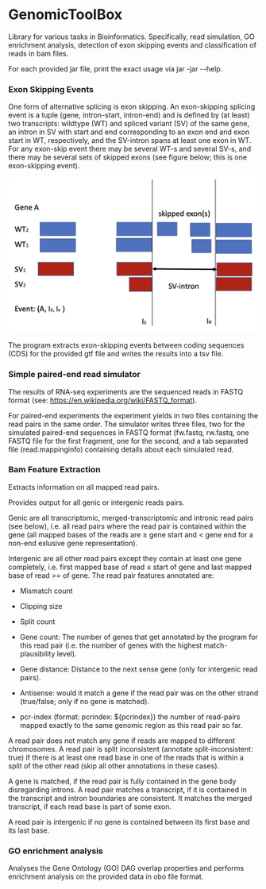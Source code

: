 # GenomicToolBox
Library for various tasks in Bioinformatics. Specifically, read simulation, GO enrichment analysis, detection of exon skipping events and classification of reads in bam files.

For each provided jar file, print the exact usage via jar -jar <jarfile> --help.


### Exon Skipping Events

One form of alternative splicing is exon skipping. An exon-skipping splicing event is a tuple (gene, intron-start, intron-end) and is defined by (at least) two transcripts: wildtype (WT) and spliced variant (SV) of the same gene, an intron in SV with start and end corresponding to an exon end and exon start in WT, respectively, and the SV-intron spans at least one exon in WT. For any exon-skip event there may be several WT-s and several SV-s, and there may be several sets of skipped exons (see figure below; this is one exon-skipping event).

![Alt text](images/exon_skipping_event.png?raw=true "Title")

The program extracts exon-skipping events between coding sequences (CDS) for the provided gtf file and writes the results into a tsv file.


### Simple paired-end read simulator

The results of RNA-seq experiments are the sequenced reads in FASTQ format (see: https://en.wikipedia.org/wiki/FASTQ_format).

For paired-end experiments the experiment yields in two files containing the read pairs in the same order. The simulator writes three files, two for the simulated paired-end sequences in FASTQ format (fw.fastq, rw.fastq, one FASTQ file for the first fragment, one for the second, and a tab separated file (read.mappinginfo) containing details about each simulated read.


### Bam Feature Extraction

Extracts information on all mapped read pairs. 

Provides output for all genic or intergenic reads pairs.

Genic are all transcriptomic, merged-transcriptomic and intronic read pairs (see below), i.e. all read pairs where the read pair is contained within the gene (all mapped bases of the reads are ≥ gene start and < gene end for a non-end exlusive gene representation).

Intergenic are all other read pairs except they contain at least one gene completely, i.e. first mapped base of read ≤ start of gene and last mapped base of read >= of gene. The read pair features annotated are:

- Mismatch count
- Clipping size
- Split count
- Gene count: The number of genes that get annotated by the program for this read pair (i.e. the number of genes with the highest match-plausibility level).

- Gene distance: Distance to the next sense gene (only for intergenic read pairs).
- Antisense: would it match a gene if the read pair was on the other strand (true/false; only if no gene is matched).
- pcr-index (format: pcrindex: ${pcrindex}) the number of read-pairs mapped exactly to the same genomic region as this read pair so far.

A read pair does not match any gene if reads are mapped to different chromosomes. A read pair is split inconsistent (annotate split-inconsistent: true) if there is at least one read base in one of the reads that is within a split of the other read (skip all other annotations in these cases).

A gene is matched, if the read pair is fully contained in the gene body disregarding introns. A read pair matches a transcript, if it is contained in the transcript and intron boundaries are consistent. It matches the merged transcript, if each read base is part of some exon.

A read pair is intergenic if no gene is contained between its first base and its last base.


### GO enrichment analysis

Analyses the Gene Ontology (GO) DAG overlap properties and performs enrichment analysis on the provided data in obo file format.
